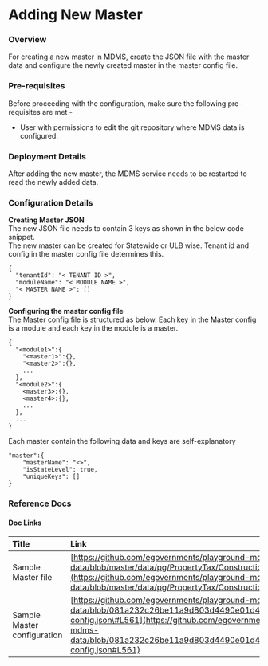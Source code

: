 # Adding New Master

### Overview <a id="Overview"></a>

For creating a new master in MDMS, create the JSON file with the master data and configure the newly created master in the master config file.

### Pre-requisites <a id="Pre-requisites"></a>

Before proceeding with the configuration, make sure the following pre-requisites are met -

* User with permissions to edit the git repository where MDMS data is configured.

### Deployment Details <a id="Deployment-Details"></a>

After adding the new master, the MDMS service needs to be restarted to read the newly added data.

### Configuration Details <a id="Configuration-Details"></a>

**Creating Master JSON**  
The new JSON file needs to contain 3 keys as shown in the below code snippet.  
The new master can be created for Statewide or ULB wise. Tenant id and config in the master config file determines this.

```text
{
  "tenantId": "< TENANT ID >",
  "moduleName": "< MODULE NAME >",
  "< MASTER NAME >": []
}
```

**Configuring the master config file**  
The Master config file is structured as below. Each key in the Master config is a module and each key in the module is a master.

```text
{
  "<module1>":{
    "<master1>":{},
    "<master2>":{},
    ...
  },
  "<module2>":{
    <master3>:{},
    <master4>:{},
    ...
  },
  ...
}

```

Each master contain the following data and keys are self-explanatory

```text
"master":{
    "masterName": "<>",
    "isStateLevel": true,
    "uniqueKeys": []
}
```

### Reference Docs <a id="Reference-Docs"></a>

#### Doc Links <a id="Doc-Links"></a>

| **Title**  | **Link** |
| :--- | :--- |
|  Sample Master file | [https://github.com/egovernments/playground-mdms-data/blob/master/data/pg/PropertyTax/ConstructionType.json](https://github.com/egovernments/playground-mdms-data/blob/master/data/pg/PropertyTax/ConstructionType.json) |
|  Sample Master configuration | [https://github.com/egovernments/playground-mdms-data/blob/081a232c26be11a9d803d4490e01d49a7e35985c/master-config.json\#L561](https://github.com/egovernments/playground-mdms-data/blob/081a232c26be11a9d803d4490e01d49a7e35985c/master-config.json#L561) |

|  |
| :--- |


